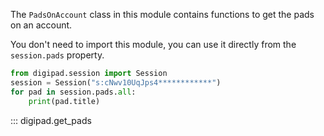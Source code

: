 The `PadsOnAccount` class in this module contains functions to get the pads on an account.

You don't need to import this module, you can use it directly from the `session.pads` property.

```python
from digipad.session import Session
session = Session("s:cNwv10UqJps4************")
for pad in session.pads.all:
    print(pad.title)
```

::: digipad.get_pads
